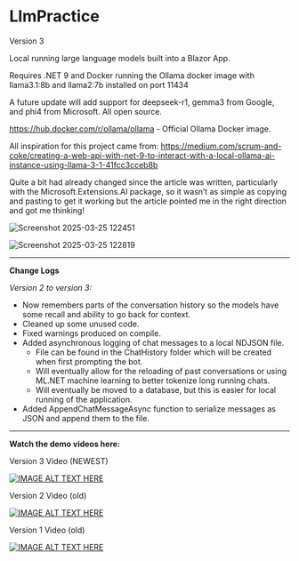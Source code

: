 # LlmPractice

Version 3

Local running large language models built into a Blazor App.

Requires .NET 9 and Docker running the Ollama docker image with llama3.1:8b and llama2:7b installed on port 11434

A future update will add support for deepseek-r1, gemma3 from Google, and phi4 from Microsoft. All open source.

https://hub.docker.com/r/ollama/ollama - Official Ollama Docker image.

All inspiration for this project came from: https://medium.com/scrum-and-coke/creating-a-web-api-with-net-9-to-interact-with-a-local-ollama-ai-instance-using-llama-3-1-41fcc3cceb8b

Quite a bit had already changed since the article was written, particularly with the Microsoft.Extensions.AI package, so it wasn’t as simple as copying and pasting to get it working but the article pointed me in the right direction and got me thinking!

![Screenshot 2025-03-25 122451](https://github.com/user-attachments/assets/62938a9a-a9f0-4513-8f6f-f32921b6cb9d)

![Screenshot 2025-03-25 122819](https://github.com/user-attachments/assets/c585612e-795b-441a-9de1-2ec21e0bb495)

-------------------------------------------------------------------------------------------------------------------

**Change Logs**

*Version 2 to version 3:*
- Now remembers parts of the conversation history so the models have some recall and ability to go back for context.
- Cleaned up some unused code.
- Fixed warnings produced on compile.
- Added asynchronous logging of chat messages to a local NDJSON file.
  - File can be found in the ChatHistory folder which will be created when first prompting the bot.
  - Will eventually allow for the reloading of past conversations or using ML.NET machine learning to better tokenize long running chats.
  - Will eventually be moved to a database, but this is easier for local running of the application.
- Added AppendChatMessageAsync function to serialize messages as JSON and append them to the file.

-------------------------------------------------------------------------------------------------------------------

**Watch the demo videos here:**

Version 3 Video (NEWEST)

[![IMAGE ALT TEXT HERE](https://img.youtube.com/vi/mo-5q1rvdpE/0.jpg)](https://www.youtube.com/watch?v=mo-5q1rvdpE)


Version 2 Video (old)

[![IMAGE ALT TEXT HERE](https://img.youtube.com/vi/FcH_w3bsdZQ/0.jpg)](https://www.youtube.com/watch?v=FcH_w3bsdZQ)


Version 1 Video (old)

[![IMAGE ALT TEXT HERE](https://img.youtube.com/vi/6Y4LnnlxGQk/0.jpg)](https://www.youtube.com/watch?v=6Y4LnnlxGQk)
